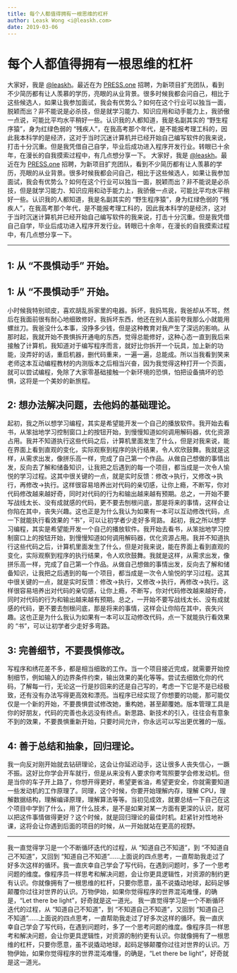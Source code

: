 ```yaml
---
title: 每个人都值得拥有一根思维的杠杆
author: Leask Wong <i@leaskh.com>
date: 2019-03-06
---
```


# 每个人都值得拥有一根思维的杠杆

大家好，我是 [@leaskh](https://twitter.com/leaskh)。最近在为 [PRESS.one](https://press.one/) 招聘，为新项目扩充团队，看到不少简历都有让人羡慕的学历，亮眼的从业背景。很多时候我都会问自己，相比于这些候选人，如果让我参加面试，我会有优势么？如何在这个行业可以独当一面，脱颖而出？非不能说是必杀技，但是就学习能力、知识应用和动手能力上，我骄傲一点说，可能比平均水平稍好一些。认识我的人都知道，我是名副其实的 “野生程序猿”，身为红绿色弱的 “残疾人”，在我高考那个年代，是不能报考理工科的，因此我本科学的是经济，这对于当时沉迷计算机并已经开始自己编写软件的我来说，打击十分沉重。但是我凭借自己自学，毕业后成功进入程序开发行业。转眼已十余年，在漫长的自我摸索过程中，有几点想分享一下。
大家好，我是 [@leaskh](https://twitter.com/leaskh)。最近在为 [PRESS.one](https://press.one/) 招聘，为新项目扩充团队，看到不少简历都有让人羡慕的学历，亮眼的从业背景。很多时候我都会问自己，相比于这些候选人，如果让我参加面试，我会有优势么？如何在这个行业可以独当一面，脱颖而出？非不能说是必杀技，但是就学习能力、知识应用和动手能力上，我骄傲一点说，可能比平均水平稍好一些。认识我的人都知道，我是名副其实的 “野生程序猿”，身为红绿色弱的 “残疾人”，在我高考那个年代，是不能报考理工科的，因此我本科学的是经济，这对于当时沉迷计算机并已经开始自己编写软件的我来说，打击十分沉重。但是我凭借自己自学，毕业后成功进入程序开发行业。转眼已十余年，在漫长的自我摸索过程中，有几点想分享一下。

---

## 1: 从 “不畏惧动手” 开始。
## 1: 从 “不畏惧动手” 开始。

小时候我特别顽皮，喜欢胡乱拆家里的电器。拆坏，我妈骂我，我爸却从不骂，然后在我面前很有耐心地细致修好。我拆坏东西，他还在别人面前夸我那么小就能用螺丝刀。我爸没什么本事，没挣多少钱，但是这种教育对我产生了深远的影响。从那时起，我就开始不畏惧拆开通电的东西，觉得总能修好，这种心态一直到我后来接触了计算机，我知道对于编写程序而言，就好比你拆开一个玩具，加上新的功能，没弄好的话，重启机器，删代码重来，一遍一遍，总能成。所以当我看到笑来老师这本互动编程教材的内测版本之后相当兴奋，因为我觉得这种打开一个页面，就可以尝试编程，免除了大家零基础接触一个新环境的恐惧，怕把设备搞坏的恐惧，这将是一个美妙的新旅程。

## 2: 想办法解决问题，去他妈的基础理论。

起初，我之所以想学习编程，其实是希望能开发一个自己的播放软件。我开始去看书，从笨拙地学习控制窗口上的按钮开始，到慢慢知道如何调用解码器，优化资源占用。我并不知道执行这些代码之后，计算机里面发生了什么，但是对我来说，能在界面上看到直观的变化，实际观察到程序的执行结果，令人欢欣鼓舞。我就是这样，从需求出发，像拼乐高一样，完成了自己第一个作品。从做自己想做的事情出发，反向去了解和储备知识，让我把之后遇到的每一个项目，都当成是一次令人愉悦的学习过程。这其中很关键的一点，就是实时反馈：修改->执行，又修改->执行，再修改->执行。这样很容易培养出对代码的亲切感，让你上瘾，不断写，你对代码修改越来越好奇，同时对代码的行为和输出越来越有预期。总之，一开始不要写战线太长、没有成就感的代码，更不要去刨根问底，那是将来的事情，这样会让你陷在其中，丧失兴趣。这也正是为什么我认为如果有一本可以互动修改代码，点一下就能执行看效果的 “书”，可以让初学者少走好多弯路。
起初，我之所以想学习编程，其实是希望能开发一个自己的播放软件。我开始去看书，从笨拙地学习控制窗口上的按钮开始，到慢慢知道如何调用解码器，优化资源占用。我并不知道执行这些代码之后，计算机里面发生了什么，但是对我来说，能在界面上看到直观的变化，实际观察到程序的执行结果，令人欢欣鼓舞。我就是这样，从需求出发，像拼乐高一样，完成了自己第一个作品。从做自己想做的事情出发，反向去了解和储备知识，让我把之后遇到的每一个项目，都当成是一次令人愉悦的学习过程。这其中很关键的一点，就是实时反馈：修改->执行，又修改->执行，再修改->执行。这样很容易培养出对代码的亲切感，让你上瘾，不断写，你对代码修改越来越好奇，同时对代码的行为和输出越来越有预期。总之，一开始不要写战线太长、没有成就感的代码，更不要去刨根问底，那是将来的事情，这样会让你陷在其中，丧失兴趣。这也正是为什么我认为如果有一本可以互动修改代码，点一下就能执行看效果的 “书”，可以让初学者少走好多弯路。

## 3: 完善细节，不要畏惧修改。

写程序和绣花差不多，都是相当细致的工作。当一个项目接近完成，就需要开始控制细节，例如输入的边界条件约束，输出效果的美化等等。尝试去细致化你的代码，了解每一行，无论这一行是抄回来的还是自己写的，考虑一下它是不是已经极致，还有没有办法写得更高效和漂亮。当程序已经实现了你想要的功能，那可能仅仅是一个新的开始，不要畏惧尝试修改她，重构她，甚至颠覆她。版本管理工具是你的好朋友，代码的完善也永远没有终点。新思路、新技术的引入，往往会有意象不到的效果，不要畏惧重新开始，只要时间允许，你永远可以写出更优雅的一版。

## 4: 善于总结和抽象，回归理论。

我一向反对刚开始就去钻研理论，这会让你延迟动手，这让很多人丧失信心，一蹶不振。这好比你学会开车就行，但是从来没有人要求你考驾照要学会修发动机。但是当你的车子开上路了，你想开得更好，希望更省油，希望更安全，你就需要知道一些发动机的工作原理了。同理，这个时候，你要开始理解内存，理解 CPU，理解数据结构，理解编译原理，理解算法等等。当初见成效，就要总结一下自己在这个项目中学到了什么，用了什么技术，是不是如果对某一方面有更深的认识，就可以把这件事情做得更好？这个时候，就是回归理论的最佳时机。赶紧针对性地补课，这将会让你遇到后面的项目的时候，从一开始就站在更高的视野。

---

我一直觉得学习是一个不断循环迭代的过程，从 “知道自己不知道”，到 “不知道自己不知道”，又回到 “知道自己不知道”……上面说的四点思考，一直帮助我走过了好多次这样的循环。我一直庆幸自己学会了写代码，在遇到问题时，多了一个思考问题的维度。像程序员一样思考和解决问题，会让你更具逻辑性，对资源的制约更有认识。你就像拥有了一根思维的杠杆，只要你愿意，虽不说撬动地球，起码足够颠覆你过往对世界的认识。万物伊始，如果你觉得程序的世界混沌难懂，的确是，“Let there be light”，好奇就是这一道光。
我一直觉得学习是一个不断循环迭代的过程，从 “知道自己不知道”，到 “不知道自己不知道”，又回到 “知道自己不知道”……上面说的四点思考，一直帮助我走过了好多次这样的循环。我一直庆幸自己学会了写代码，在遇到问题时，多了一个思考问题的维度。像程序员一样思考和解决问题，会让你更具逻辑性，对资源的制约更有认识。你就像拥有了一根思维的杠杆，只要你愿意，虽不说撬动地球，起码足够颠覆你过往对世界的认识。万物伊始，如果你觉得程序的世界混沌难懂，的确是，“Let there be light”，好奇就是这一道光。
